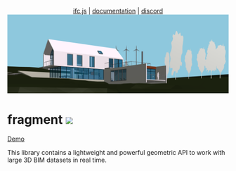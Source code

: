 
<p align="center">
  <a href="https://ifcjs.github.io/info/">ifc.js</a>
  |
  <a href="https://ifcjs.github.io/info/docs/Guide/web-ifc-viewer/Introduction">documentation</a>
  |
  <a href="https://discord.gg/FXfyR4XrKT">discord</a>
  

<img src="banner.png">
<h1>fragment <img src="https://ifcjs.github.io/info/img/logo.svg" width="32"></h1>

[Demo](https://ifcjs.github.io/fragment/examples/mouse-picking/index.html)

This library contains a lightweight and powerful geometric API to work with large 3D BIM datasets in real time. 
